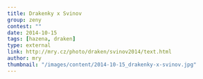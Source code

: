 ```yaml
---
title: Drakenky x Svinov
group: zeny
contest: ""
date: 2014-10-15
tags: [hazena, draken]
type: external
link: http://mry.cz/photo/draken/svinov2014/text.html
author: mry
thumbnail: "/images/content/2014-10-15_drakenky-x-svinov.jpg"
---
```

